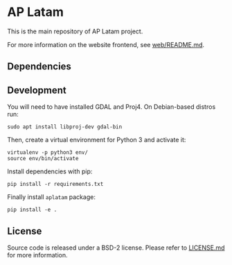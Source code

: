 # AP Latam

This is the main repository of AP Latam project.

For more information on the website frontend, see
[web/README.md](web/README.md).

## Dependencies

## Development

You will need to have installed GDAL and Proj4. On Debian-based distros run:

```
sudo apt install libproj-dev gdal-bin
```

Then, create a virtual environment for Python 3 and activate it:

```
virtualenv -p python3 env/
source env/bin/activate
```

Install dependencies with pip:

```
pip install -r requirements.txt
```

Finally install `aplatam` package:

```
pip install -e .
```

## License

Source code is released under a BSD-2 license.  Please refer to
[LICENSE.md](LICENSE.md) for more information.
